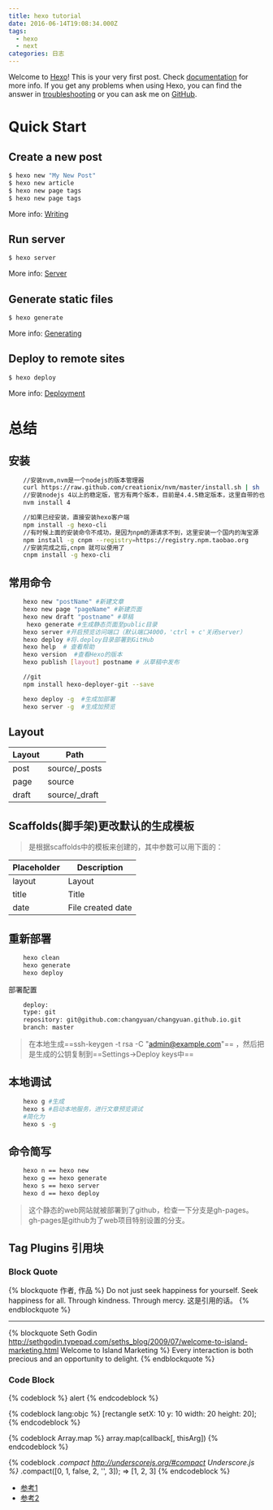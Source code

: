 ```yaml
---
title: hexo tutorial
date: 2016-06-14T19:08:34.000Z
tags:
  - hexo
  - next
categories: 日志
---
```


Welcome to [Hexo](https://hexo.io/)! This is your very first post. Check [documentation](https://hexo.io/docs/) for more info. If you get any problems when using Hexo, you can find the answer in [troubleshooting](https://hexo.io/docs/troubleshooting.html) or you can ask me on [GitHub](https://github.com/hexojs/hexo/issues).

# Quick Start

## Create a new post

```bash
$ hexo new "My New Post"
$ hexo new article
$ hexo new page tags
$ hexo new page tags
```

More info: [Writing](https://hexo.io/docs/writing.html)

## Run server

```bash
$ hexo server
```

More info: [Server](https://hexo.io/docs/server.html)

## Generate static files

```bash
$ hexo generate
```

More info: [Generating](https://hexo.io/docs/generating.html)

## Deploy to remote sites

```bash
$ hexo deploy
```

More info: [Deployment](https://hexo.io/docs/deployment.html)

# 总结

## 安装

```bash
    //安装nvm,nvm是一个nodejs的版本管理器
    curl https://raw.github.com/creationix/nvm/master/install.sh | sh
    //安装nodejs 4以上的稳定版，官方有两个版本，目前是4.4.5稳定版本，这里自带的也会安装npm对应的版本
    nvm install 4

    //如果已经安装，直接安装hexo客户端
    npm install -g hexo-cli
    //有时候上面的安装命令不成功，是因为npm的源请求不到，这里安装一个国内的淘宝源
    npm install -g cnpm --registry=https://registry.npm.taobao.org
    //安装完成之后,cnpm 就可以使用了
    cnpm install -g hexo-cli
```

## 常用命令

```bash
    hexo new "postName" #新建文章
    hexo new page "pageName" #新建页面
    hexo new draft "postname" #草稿
     hexo generate #生成静态页面至public目录
    hexo server #开启预览访问端口（默认端口4000，'ctrl + c'关闭server）
    hexo deploy #将.deploy目录部署到GitHub
    hexo help  # 查看帮助
    hexo version  #查看Hexo的版本
    hexo publish [layout] postname # 从草稿中发布

    //git
    npm install hexo-deployer-git --save

    hexo deploy -g  #生成加部署
    hexo server -g  #生成加预览
```

## Layout

Layout | Path
------ | -------------
post   | source/_posts
page   | source
draft  | source/_draft

## Scaffolds(脚手架)更改默认的生成模板

> 是根据scaffolds中的模板来创建的，其中参数可以用下面的：

Placeholder | Description
----------- | -----------------
layout      | Layout
title       | Title
date        | File created date

## 重新部署

```bash
    hexo clean
    hexo generate
    hexo deploy
```

部署配置

```bash
    deploy:
    type: git
    repository: git@github.com:changyuan/changyuan.github.io.git
    branch: master
```

> 在本地生成==ssh-keygen -t rsa -C "admin@example.com"== ，然后把是生成的公钥复制到==Settings->Deploy keys中==

## 本地调试

```bash
    hexo g #生成
    hexo s #启动本地服务，进行文章预览调试
    #简化为
    hexo s -g
```

## 命令简写

```bash
    hexo n == hexo new
    hexo g == hexo generate
    hexo s == hexo server
    hexo d == hexo deploy
```

> 这个静态的web网站就被部署到了github，检查一下分支是gh-pages。gh-pages是github为了web项目特别设置的分支。

## Tag Plugins 引用块

### Block Quote

{% blockquote 作者, 作品 %} Do not just seek happiness for yourself. Seek happiness for all. Through kindness. Through mercy. 这是引用的话。 {% endblockquote %}

--------------------------------------------------------------------------------

{% blockquote Seth Godin <http://sethgodin.typepad.com/seths_blog/2009/07/welcome-to-island-marketing.html> Welcome to Island Marketing %} Every interaction is both precious and an opportunity to delight. {% endblockquote %}

### Code Block

{% codeblock %} alert {% endcodeblock %}

{% codeblock lang:objc %} [rectangle setX: 10 y: 10 width: 20 height: 20]; {% endcodeblock %}

{% codeblock Array.map %} array.map(callback[, thisArg]) {% endcodeblock %}

{% codeblock _.compact <http://underscorejs.org/#compact> Underscore.js %}_ .compact([0, 1, false, 2, '', 3]); => [1, 2, 3] {% endcodeblock %}

- [参考1](http://blog.fens.me/hexo-blog-github/)
- [参考2](https://hexo.io/docs/writing.html)
